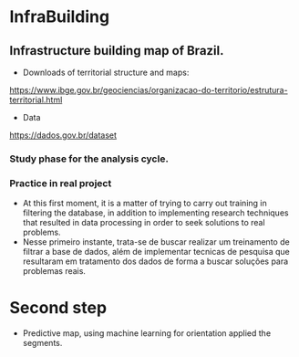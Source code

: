# InfraBuilding

## Infrastructure building map of Brazil.

- Downloads of territorial structure and maps: 

https://www.ibge.gov.br/geociencias/organizacao-do-territorio/estrutura-territorial.html  

- Data 

https://dados.gov.br/dataset


### Study phase for the analysis cycle. 

### Practice in real project



- At this first moment, it is a matter of trying to carry out training in filtering the database, in addition to implementing research techniques that resulted in data processing in order to seek solutions to real problems.
- Nesse primeiro instante, trata-se de buscar realizar um treinamento de filtrar a base de dados, além de implementar tecnicas de pesquisa que resultaram em tratamento dos dados de forma a buscar soluções para problemas reais. 

 
# Second step 
- Predictive map, using machine learning for orientation applied the segments.  
